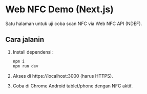 # Web NFC Demo (Next.js)

Satu halaman untuk uji coba scan NFC via Web NFC API (NDEF).

## Cara jalanin

1. Install dependensi:
   ```bash
   npm i
   npm run dev
   ```

2. Akses di https://localhost:3000 (harus HTTPS).

3. Coba di Chrome Android tablet/phone dengan NFC aktif.
